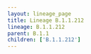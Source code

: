 ```yaml
---
layout: lineage_page
title: Lineage B.1.1.212
lineage: B.1.1.212
parent: B.1.1
children: ['B.1.1.212']
---
```

